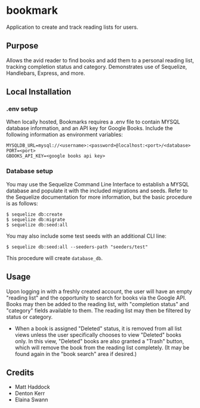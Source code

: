 # bookmark
Application to create and track reading lists for users.

## Purpose
Allows the avid reader to find books and add them to a personal reading list, tracking completion status and category. Demonstrates use of Sequelize, Handlebars, Express, and more.

## Local Installation
### .env setup
When locally hosted, Bookmarks requires a .env file to contain MYSQL database information, and an API key for Google Books. Include the following information as environment variables:
```
MYSQLDB_URL=mysql://<username>:<password>@localhost:<port>/<database>
PORT=<port>
GBOOKS_API_KEY=<google books api key>
```

### Database setup
You may use the Sequelize Command Line Interface to establish a MYSQL database and populate it with the included migrations and seeds. Refer to the Sequelize documentation for more information, but the basic procedure is as follows:
```
$ sequelize db:create
$ sequelize db:migrate
$ sequelize db:seed:all
```

You may also include some test seeds with an additional CLI line:
```
$ sequelize db:seed:all --seeders-path "seeders/test"
```
This procedure will create `database_db`.

## Usage
Upon logging in with a freshly created account, the user will have an empty "reading list" and the opportunity to search for books via the Google API. Books may then be added to the reading list, with "completion status" and "category" fields available to them. The reading list may then be filtered by status or category.
- When a book is assigned "Deleted" status, it is removed from all list views unless the user specifically chooses to view "Deleted" books only. In this view, "Deleted" books are also granted a "Trash" button, which will remove the book from the reading list completely. (It may be found again in the "book search" area if desired.)

## Credits
- Matt Haddock
- Denton Kerr
- Elaina Swann

